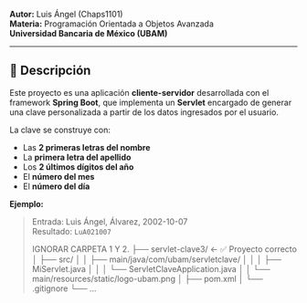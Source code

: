 **Autor:** Luis Ángel (Chaps1101)  
**Materia:** Programación Orientada a Objetos Avanzada  
**Universidad Bancaria de México (UBAM)**  

---

## 🚀 Descripción

Este proyecto es una aplicación **cliente-servidor** desarrollada con el framework **Spring Boot**, que implementa un **Servlet** encargado de generar una clave personalizada a partir de los datos ingresados por el usuario.

La clave se construye con:
- Las **2 primeras letras del nombre**
- La **primera letra del apellido**
- Los **2 últimos dígitos del año**
- El **número del mes**
- El **número del día**

**Ejemplo:**  
> Entrada: Luis Ángel, Álvarez, 2002-10-07  
> Resultado: `LuA021007`
>
> IGNORAR CARPETA 1 Y 2.
> ├── servlet-clave3/ ← ✅ Proyecto correcto
│ ├── src/
│ │ ├── main/java/com/ubam/servletclave/
│ │ │ ├── MiServlet.java
│ │ │ └── ServletClaveApplication.java
│ │ └── main/resources/static/logo-ubam.png
│ ├── pom.xml
│ └── .gitignore
└── ...

